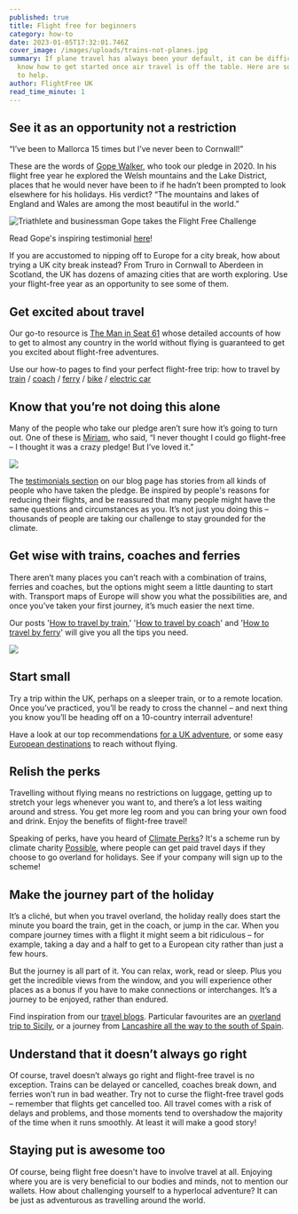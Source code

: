 ```yaml
---
published: true
title: Flight free for beginners
category: how-to
date: 2023-01-05T17:32:01.746Z
cover_image: /images/uploads/trains-not-planes.jpg
summary: If plane travel has always been your default, it can be difficult to
  know how to get started once air travel is off the table. Here are some tips
  to help.
author: FlightFree UK
read_time_minute: 1
---
```

## See it as an opportunity not a restriction

“I’ve been to Mallorca 15 times but I’ve never been to Cornwall!” 

T﻿hese are the words of [Gope Walker](https://flightfree.co.uk/post/flight-free-2021-gope-walker/), who took our pledge in 2020. In his flight free year he explored the Welsh mountains and the Lake District, places that he would never have been to if he hadn’t been prompted to look elsewhere for his holidays. His verdict? “The mountains and lakes of England and Wales are among the most beautiful in the world.”

![](/images/uploads/gope_walker.jpg "Triathlete and businessman Gope takes the Flight Free Challenge")

R﻿ead Gope's inspiring testimonial [here](https://flightfree.co.uk/post/flight-free-2021-gope-walker/)!

If you are accustomed to nipping off to Europe for a city break, how about trying a UK city break instead? From Truro in Cornwall to Aberdeen in Scotland, the UK has dozens of amazing cities that are worth exploring. Use your flight-free year as an opportunity to see some of them.

## Get excited about travel

Our go-to resource is [The Man in Seat 61](http://seat61.com) whose detailed accounts of how to get to almost any country in the world without flying is guaranteed to get you excited about flight-free adventures.

Use our how-to pages to find your perfect flight-free trip: how to travel by [train](/post/how-to-travel-by-train) / [coach](/post/how-to-travel-by-coach/) / [ferry](/post/how-to-travel-by-ferry/) / [bike](/post/how-to-travel-by-bike/) / [electric car](/post/how-to-travel-by-electric-car/)

## Know that you’re not doing this alone

Many of the people who take our pledge aren’t sure how it’s going to turn out. One of these is [Miriam](https://www.facebook.com/photo/?fbid=2924935007755326&set=a.2927873117461515), who said, “I never thought I could go flight-free – I thought it was a crazy pledge! But I’ve loved it.” 

![](/images/uploads/miriam_statement.jpg)

The [testimonials section](https://flightfree.co.uk/be_inspired/#testimonials) on our blog page has stories from all kinds of people who have taken the pledge. Be inspired by people's reasons for reducing their flights, and be reassured that many people might have the same questions and circumstances as you. It’s not just you doing this – thousands of people are taking our challenge to stay grounded for the climate.

## Get wise with trains, coaches and ferries

There aren’t many places you can’t reach with a combination of trains, ferries and coaches, but the options might seem a little daunting to start with. Transport maps of Europe will show you what the possibilities are, and once you’ve taken your first journey, it’s much easier the next time.

Our posts '[How to travel by train](/post/how-to-travel-by-train/),' '[How to travel by coach](/post/how-to-travel-by-coach/)' and '[How to travel by ferry](/post/how-to-travel-by-ferry/)' will give you all the tips you need.

![](/images/uploads/how-to-travel-by-ferry_routes.jpg)

## Start small

Try a trip within the UK, perhaps on a sleeper train, or to a remote location. Once you’ve practiced, you’ll be ready to cross the channel – and next thing you know you’ll be heading off on a 10-country interrail adventure!

H﻿ave a look at our top recommendations [for a UK adventure](https://flightfree.co.uk/travel_articles/destination-uk/), or some easy [European destinations](https://flightfree.co.uk/travel_articles/destination-europe/) to reach without flying.

## Relish the perks 

Travelling without flying means no restrictions on luggage, getting up to stretch your legs whenever you want to, and there’s a lot less waiting around and stress. You get more leg room and you can bring your own food and drink. Enjoy the benefits of flight-free travel!

S﻿peaking of perks, have you heard of [Climate Perks](https://www.climateperks.com/)? It's a scheme run by climate charity [Possible](https://www.wearepossible.org/), where people can get paid travel days if they choose to go overland for holidays. See if your company will sign up to the scheme! 

## Make the journey part of the holiday

It’s a cliché, but when you travel overland, the holiday really does start the minute you board the train, get in the coach, or jump in the car. When you compare journey times with a flight it might seem a bit ridiculous – for example, taking a day and a half to get to a European city rather than just a few hours. 

But the journey is all part of it. You can relax, work, read or sleep. Plus you get the incredible views from the window, and you will experience other places as a bonus if you have to make connections or interchanges. It’s a journey to be enjoyed, rather than endured.

F﻿ind inspiration from our [travel blogs](https://flightfree.co.uk/how_to/#destination-inspiration). Particular favourites are an [overland trip to Sicily](https://flightfree.co.uk/travel_articles/sleeper-train-to-sicily/), or a journey from [Lancashire all the way to the south of Spain](https://flightfree.co.uk/travel_articles/spain-by-train/).

## Understand that it doesn’t always go right

Of course, travel doesn’t always go right and flight-free travel is no exception. Trains can be delayed or cancelled, coaches break down, and ferries won’t run in bad weather. Try not to curse the flight-free travel gods – remember that flights get cancelled too. All travel comes with a risk of delays and problems, and those moments tend to overshadow the majority of the time when it runs smoothly. At least it will make a good story!

## Staying put is awesome too

Of course, being flight free doesn't have to involve travel at all. Enjoying where you are is very beneficial to our bodies and minds, not to mention our wallets. How about challenging yourself to a hyperlocal adventure? It can be just as adventurous as travelling around the world.